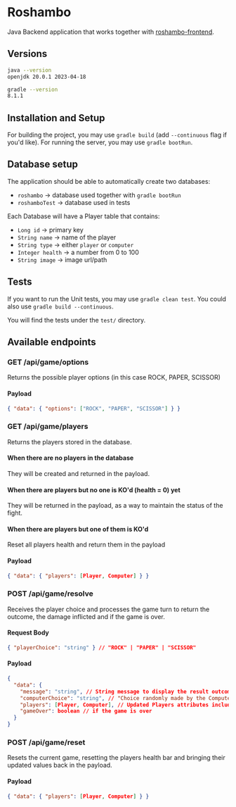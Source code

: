 # Roshambo

Java Backend application that works together with [roshambo-frontend][roshambo-frontend-git].

## Versions

```bash
java --version
openjdk 20.0.1 2023-04-18

gradle --version
8.1.1
```

## Installation and Setup

For building the project, you may use `gradle build` (add `--continuous` flag if you'd like).
For running the server, you may use `gradle bootRun`.

## Database setup

The application should be able to automatically create two databases:

- `roshambo` -> database used together with `gradle bootRun`
- `roshamboTest` -> database used in tests

Each Database will have a Player table that contains:

- `Long id` -> primary key
- `String name` -> name of the player
- `String type` -> either `player` or `computer`
- `Integer health` -> a number from 0 to 100
- `String image` -> image url/path


## Tests

If you want to run the Unit tests, you may use `gradle clean test`.
You could also use `gradle build --continuous`.

You will find the tests under the `test/` directory.

## Available endpoints

### GET /api/game/options

Returns the possible player options (in this case ROCK, PAPER, SCISSOR)

#### Payload

```json
{ "data": { "options": ["ROCK", "PAPER", "SCISSOR"] } }
```

### GET /api/game/players

Returns the players stored in the database. 

#### When there are no players in the database

They will be created and returned in the payload.

#### When there are players but no one is KO'd (health = 0) yet

They will be returned in the payload, as a way to maintain the status of the fight.

#### When there are players but one of them is KO'd

Reset all players health and return them in the payload

#### Payload

```json
{ "data": { "players": [Player, Computer] } }
```

### POST /api/game/resolve

Receives the player choice and processes the game turn to return the outcome, the damage inflicted and if the game is over.

#### Request Body

```json
{ "playerChoice": "string" } // "ROCK" | "PAPER" | "SCISSOR"
```

#### Payload

```json
{ 
  "data": { 
    "message": "string", // String message to display the result outcome,
    "computerChoice": "string", // "Choice randomly made by the Computer",
    "players": [Player, Computer], // Updated Players attributes including their health
    "gameOver": boolean // if the game is over
  }
}
```

### POST /api/game/reset

Resets the current game, resetting the players health bar and bringing their updated values back in the payload.


#### Payload

```json
{ "data": { "players": [Player, Computer] } }
```

[roshambo-frontend-git]: https://github.com/alecarneiro1993/roshambo-frontend